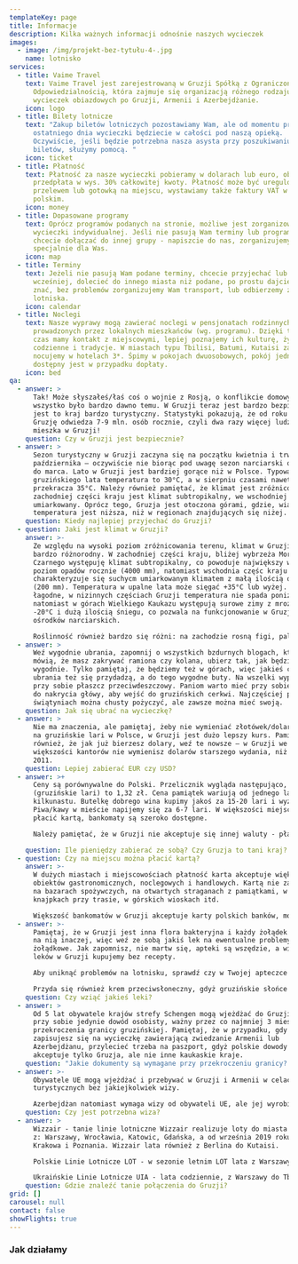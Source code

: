 ```yaml
---
templateKey: page
title: Informacje
description: Kilka ważnych informacji odnośnie naszych wycieczek
images:
  - image: /img/projekt-bez-tytułu-4-.jpg
    name: lotnisko
services:
  - title: Vaime Travel
    text: Vaime Travel jest zarejestrowaną w Gruzji Spółką z Ograniczoną
      Odpowiedzialnością, która zajmuje się organizacją różnego rodzaju
      wycieczek obiazdowych po Gruzji, Armenii i Azerbejdżanie.
    icon: logo
  - title: Bilety lotnicze
    text: "Zakup biletów lotniczych pozostawiamy Wam, ale od momentu przylotu aż do
      ostatniego dnia wycieczki będziecie w całości pod naszą opieką.
      Oczywiście, jeśli będzie potrzebna nasza asysta przy poszukiwaniu i kupnie
      biletów, służymy pomocą. "
    icon: ticket
  - title: Płatność
    text: Płatność za nasze wycieczki pobieramy w dolarach lub euro, obowiązuje
      przedpłata w wys. 30% całkowitej kwoty. Płatność może być uregulowana
      przelewem lub gotowką na miejscu, wystawiamy także faktury VAT w j.
      polskim.
    icon: money
  - title: Dopasowane programy
    text: Oprócz programów podanych na stronie, możliwe jest zorganizowanie
      wycieczki indywidualnej. Jeśli nie pasują Wam terminy lub program, nie
      chcecie dołączać do innej grupy - napiszcie do nas, zorganizujemy coś
      specjalnie dla Was.
    icon: map
  - title: Terminy
    text: Jeżeli nie pasują Wam podane terminy, chcecie przyjechać lub wyjechać
      wcześniej, dolecieć do innego miasta niż podane, po prostu dajcie nam
      znać, bez problemów zorganizujemy Wam transport, lub odbierzemy z
      lotniska.
    icon: calendar
  - title: Noclegi
    text: Nasze wyprawy mogą zawierać noclegi w pensjonatach rodzinnych,
      prowadzonych przez lokalnych mieszkańców (wg. programu). Dzięki temu, cały
      czas mamy kontakt z miejscowymi, lepiej poznajemy ich kulturę, życie
      codzienne i tradycje. W miastach typu Tbilisi, Batumi, Kutaisi zazwyczaj
      nocujemy w hotelach 3*. Śpimy w pokojach dwuosobowych, pokój jednoosobowy
      dostępny jest w przypadku dopłaty.
    icon: bed
qa:
  - answer: >
      Tak! Może słyszałeś/łaś coś o wojnie z Rosją, o konflikcie domowym, ale to
      wszystko było bardzo dawno temu. W Gruzji teraz jest bardzo bezpiecznie i
      jest to kraj bardzo turystyczny. Statystyki pokazują, że od roku 2017
      Gruzję odwiedza 7-9 mln. osób rocznie, czyli dwa razy więcej ludzi, niż
      mieszka w Gruzji! 
    question: Czy w Gruzji jest bezpiecznie?
  - answer: >
      Sezon turystyczny w Gruzji zaczyna się na początku kwietnia i trwa do
      października – oczywiście nie biorąc pod uwagę sezon narciarski od grudnia
      do marca. Lato w Gruzji jest bardziej gorące niż w Polsce. Typowa dla
      gruzińskiego lata temperatura to 30°C, a w sierpniu czasami nawet
      przekracza 35°C. Należy również pamiętać, że klimat jest zróżnicowany – w
      zachodniej części kraju jest klimat subtropikalny, we wschodniej suchy i
      umiarkowany. Oprócz tego, Gruzja jest otoczona górami, gdzie, wiadomo
      temperatura jest niższa, niż w regionach znajdujących się niżej.
    question: Kiedy najlepiej przyjechać do Gruzji?
  - question: Jaki jest klimat w Gruzji?
    answer: >-
      Ze względu na wysoki poziom zróżnicowania terenu, klimat w Gruzji jest
      bardzo różnorodny. W zachodniej części kraju, bliżej wybrzeża Morza
      Czarnego występuję klimat subtropikalny, co powoduje największy w kraju
      poziom opadów rocznie (4000 mm), natomiast wschodnia częśc kraju
      charakteryzuje się suchycm umiarkowanym klimatem z małą ilością opadów
      (200 mm). Temperatura w upalne lata może sięgać +35°C lub wyżej. Zimy są
      łagodne, w nizinnych częściach Gruzji temperatura nie spada poniżej -8°C ,
      natomiast w górach Wielkiego Kaukazu występują surowe zimy z mrozami do
      -20°C i dużą ilością śniegu, co pozwala na funkcjonowanie w Gruzji
      ośrodków narciarskich.

      Roślinność również bardzo się różni: na zachodzie rosną figi, palmy, laury, oliwki, cytrusy, kiwi i inne rośliny śródziemnomorskie; na wschodzie natomiast uprawiane są winogrona na większą skalę. 
  - answer: >
      Weź wygodnie ubrania, zapomnij o wszystkich bzdurnych blogach, które
      mówią, że masz zakrywać ramiona czy kolana, ubierz tak, jak będzie Ci
      wygodnie. Tylko pamiętaj, że będziemy też w górach, więc jakieś ciepłe
      ubrania też się przydadzą, a do tego wygodne buty. Na wszelki wypadek miej
      przy sobie płaszcz przeciwdeszczowy. Paniom warto mieć przy sobie chustę
      do nakrycia główy, aby wejść do gruzińskich cerkwi. Najczęściej przy
      świątyniach można chusty pożyczyć, ale zawsze można mieć swoją.
    question: Jak się ubrać na wycieczkę?
  - answer: >
      Nie ma znaczenia, ale pamiętaj, żeby nie wymieniać złotówek/dolarów/euro
      na gruzińskie lari w Polsce, w Gruzji jest dużo lepszy kurs. Pamiętaj
      również, że jak już bierzesz dolary, weź te nowsze – w Gruzji we
      większości kantorów nie wymienisz dolarów starszego wydania, niż rok
      2011. 
    question: Lepiej zabierać EUR czy USD?
  - answer: >+
      Ceny są porównywalne do Polski. Przelicznik wygląda następująco, 1 gel
      (gruzińskie lari) to 1,32 zł. Cena pamiątek wariują od jednego lari do
      kilkunastu. Butelkę dobrego wina kupimy jakoś za 15-20 lari i wyżej.
      Piwa/kawy w mieście napijemy się za 6-7 lari. W większości miejsc można
      płacić kartą, bankomaty są szeroko dostępne. 

      Należy pamiętać, że w Gruzji nie akceptuje się innej waluty - płaci się tylko w lari (w gotówce) lub kartą. 

    question: Ile pieniędzy zabierać ze sobą? Czy Gruzja to tani kraj?
  - question: Czy na miejscu można płacić kartą?
    answer: >-
      W dużych miastach i miejscowościach płatność karta akceptuje większość
      obiektów gastronomicznych, noclegowych i handlowych. Kartą nie zaplacimy
      na bazarach spożywczych, na otwartych straganach z pamiątkami, w małych
      knajpkach przy trasie, w górskich wioskach itd.  

      Większość bankomatów w Gruzji akceptuje karty polskich banków, możliwe jest wypłacenie GEL (gruzińskich lari).
  - answer: >-
      Pamiętaj, że w Gruzji jest inna flora bakteryjna i każdy żołądek reaguje
      na nią inaczej, więc weź ze sobą jakiś lek na ewentualne problemy
      żołądkowe. Jak zapomnisz, nie martw się, apteki są wszędzie, a większość
      leków w Gruzji kupujemy bez recepty. 

      Aby uniknąć problemów na lotnisku, sprawdź czy w Twojej apteczce nie ma leków, zawierających kodeinę. Kodeina jest zaliczana w Gruzji do środków narkotycznych i jej wwóz do kraju, w dowolnej postaci, jest zakazany.

      Przyda się również krem przeciwsłoneczny, gdyż gruzińskie słońce czasem bywa za ostre, i nie tylko na plaży.
    question: Czy wziąć jakieś leki?
  - answer: >
      Od 5 lat obywatele krajów strefy Schengen mogą wjeżdżać do Gruzji mając
      przy sobie jedynie dowód osobisty, ważny przez co najmniej 3 mies. od daty
      przekroczenia granicy gruzińskiej. Pamiętaj, że w przypadku, gdy
      zapisujesz się na wycieczkę zawierającą zwiedzanie Armenii lub
      Azerbejdżanu, przylecieć trzeba na paszport, gdyż polskie dowody osobiste
      akceptuje tylko Gruzja, ale nie inne kaukaskie kraje. 
    question: "Jakie dokumenty są wymagane przy przekroczeniu granicy? "
  - answer: >-
      Obywatele UE mogą wjeżdżać i przebywać w Gruzji i Armenii w celach
      turystycznych bez jakiejkolwiek wizy. 

      Azerbejdżan natomiast wymaga wizy od obywateli UE, ale jej wyrobienie jest bardzo proste. Wniosek o azerską wizę składa się przez Internet (https://evisa.gov.az/), płaci się przelewem, elektroniczną wizę dostaje się na e-mail. Przy przekroczeniu granicy azerskiej należy mieć przy sobie paszport i wydrukowaną e-wizę. Koszt azerskiej wizy wynosi 24$.
    question: Czy jest potrzebna wiza?
  - answer: >
      Wizzair - tanie linie lotniczne Wizzair realizuje loty do miasta Kutaisi
      z: Warszawy, Wrocławia, Katowic, Gdańska, a od września 2019 roku już z
      Krakowa i Poznania. Wizzair lata również z Berlina do Kutaisi. 

      Polskie Linie Lotnicze LOT - w sezonie letnim LOT lata z Warszawy do Tbilisi prawie codziennie! 

      Ukraińskie Linie Lotnicze UIA - lata codziennie, z Warszawy do Tbilisi z przesiadką w Kijowie. Loty Ukraińskich Linii Lotniczych można znaleźć również z Krakowa do Tbilisi. 
    question: Gdzie znaleźć tanie połączenia do Gruzji?
grid: []
carousel: null
contact: false
showFlights: true
---
```

### **Jak działamy**